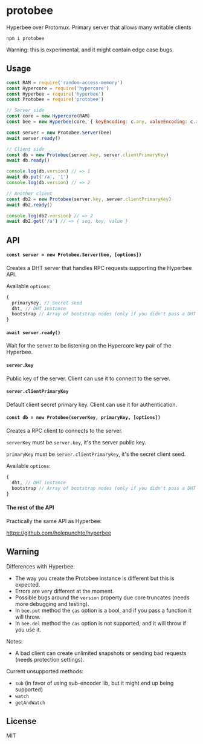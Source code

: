 # protobee

Hyperbee over Protomux. Primary server that allows many writable clients

```
npm i protobee
```

Warning: this is experimental, and it might contain edge case bugs.

## Usage

```js
const RAM = require('random-access-memory')
const Hypercore = require('hypercore')
const Hyperbee = require('hyperbee')
const Protobee = require('protobee')

// Server side
const core = new Hypercore(RAM)
const bee = new Hyperbee(core, { keyEncoding: c.any, valueEncoding: c.any })

const server = new Protobee.Server(bee)
await server.ready()

// Client side
const db = new Protobee(server.key, server.clientPrimaryKey)
await db.ready()

console.log(db.version) // => 1
await db.put('/a', '1')
console.log(db.version) // => 2

// Another client
const db2 = new Protobee(server.key, server.clientPrimaryKey)
await db2.ready()

console.log(db2.version) // => 2
await db2.get('/a') // => { seq, key, value }
```

## API

#### `const server = new Protobee.Server(bee, [options])`

Creates a DHT server that handles RPC requests supporting the Hyperbee API.

Available `options`:
```js
{
  primaryKey, // Secret seed
  dht, // DHT instance
  bootstrap // Array of bootstrap nodes (only if you didn't pass a DHT instance)
}
```

#### `await server.ready()`

Wait for the server to be listening on the Hypercore key pair of the Hyperbee.

#### `server.key`

Public key of the server. Client can use it to connect to the server.

#### `server.clientPrimaryKey`

Default client secret primary key. Client can use it for authentication.

#### `const db = new Protobee(serverKey, primaryKey, [options])`

Creates a RPC client to connects to the server.

`serverKey` must be `server.key`, it's the server public key.

`primaryKey` must be `server.clientPrimaryKey`, it's the secret client seed.

Available `options`:
```js
{
  dht, // DHT instance
  bootstrap // Array of bootstrap nodes (only if you didn't pass a DHT instance)
}
```

#### The rest of the API

Practically the same API as Hyperbee:

https://github.com/holepunchto/hyperbee

## Warning

Differences with Hyperbee:

- The way you create the Protobee instance is different but this is expected.
- Errors are very different at the moment.
- Possible bugs around the `version` property due core truncates (needs more debugging and testing).
- In `bee.put` method the `cas` option is a bool, and if you pass a function it will throw.
- In `bee.del` method the `cas` option is not supported, and it will throw if you use it.

Notes:

- A bad client can create unlimited snapshots or sending bad requests (needs protection settings).

Current unsupported methods:

- `sub` (in favor of using sub-encoder lib, but it might end up being supported)
- `watch`
- `getAndWatch`

## License

MIT

